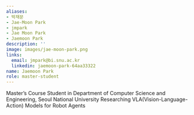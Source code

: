 ```yaml
---
aliases:
- 박재문
- Jae-Moon Park
- jmpark
- Jae Moon Park
- Jaemoon Park
description: ''
image: images/jae-moon-park.png
links:
  email: jmpark@bi.snu.ac.kr
  linkedin: jaemoon-park-64aa33322
name: Jaemoon Park
role: master-student
---
```

Master’s Course Student in Department of Computer Science and Engineering, Seoul National University
Researching VLA(Vision-Language-Action) Models for Robot Agents